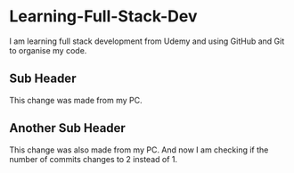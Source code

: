 # Learning-Full-Stack-Dev
I am learning full stack development from Udemy and using GitHub and Git to organise my code.
## Sub Header
This change was made from my PC.

## Another Sub Header
This change was also made from my PC. And now I am checking if the number of commits changes to 2 instead of 1.